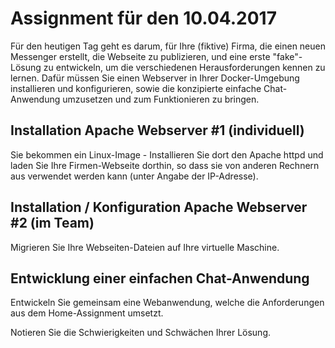 # Assignment für den 10.04.2017

Für den heutigen Tag geht es darum, für Ihre (fiktive) Firma, die einen neuen Messenger erstellt, die Webseite zu publizieren, und eine erste "fake"-Lösung zu entwickeln, um die verschiedenen Herausforderungen kennen zu lernen. Dafür müssen Sie einen Webserver in Ihrer Docker-Umgebung installieren und konfigurieren, sowie die konzipierte einfache Chat-Anwendung umzusetzen und zum Funktionieren zu bringen. 

## Installation Apache Webserver #1 (individuell)

Sie bekommen ein Linux-Image - Installieren Sie dort den Apache httpd und laden Sie Ihre Firmen-Webseite dorthin, so dass sie von anderen Rechnern aus verwendet werden kann (unter Angabe der IP-Adresse). 

## Installation / Konfiguration Apache Webserver #2 (im Team) 

Migrieren Sie Ihre Webseiten-Dateien auf Ihre virtuelle Maschine. 

## Entwicklung einer einfachen Chat-Anwendung

Entwickeln Sie gemeinsam eine Webanwendung, welche die Anforderungen aus dem Home-Assignment umsetzt. 

Notieren Sie die Schwierigkeiten und Schwächen Ihrer Lösung. 

